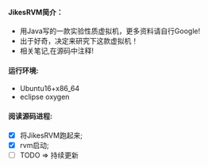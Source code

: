 #### JikesRVM简介：
- 用Java写的一款实验性质虚拟机，更多资料请自行Google!
- 出于好奇，决定来研究下这款虚拟机！
- 相关笔记,在源码中注释!

#### 运行环境:
- Ubuntu16+x86_64
- eclipse oxygen  
    
#### 阅读源码进程:
- [x] 将JikesRVM跑起来;
- [x] rvm启动;
- [ ] TODO => 持续更新
  
